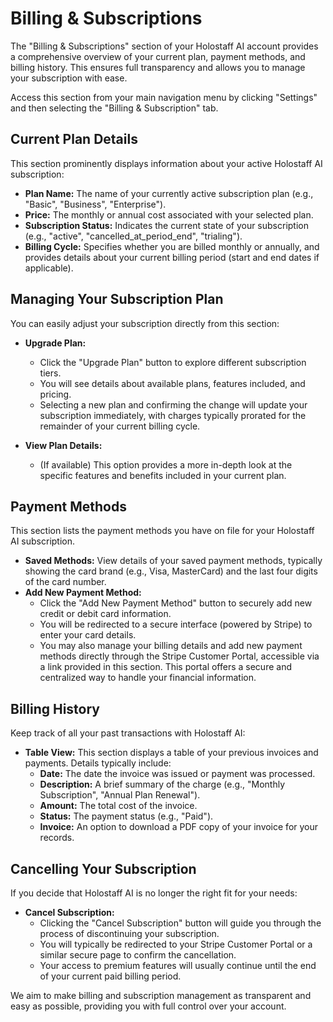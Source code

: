 # Billing & Subscriptions

The "Billing & Subscriptions" section of your Holostaff AI account provides a comprehensive overview of your current plan, payment methods, and billing history. This ensures full transparency and allows you to manage your subscription with ease.

Access this section from your main navigation menu by clicking "Settings" and then selecting the "Billing & Subscription" tab.

## Current Plan Details

This section prominently displays information about your active Holostaff AI subscription:

*   **Plan Name:** The name of your currently active subscription plan (e.g., "Basic", "Business", "Enterprise").
*   **Price:** The monthly or annual cost associated with your selected plan.
*   **Subscription Status:** Indicates the current state of your subscription (e.g., "active", "cancelled_at_period_end", "trialing").
*   **Billing Cycle:** Specifies whether you are billed monthly or annually, and provides details about your current billing period (start and end dates if applicable).

## Managing Your Subscription Plan

You can easily adjust your subscription directly from this section:

*   **Upgrade Plan:**
    *   Click the "Upgrade Plan" button to explore different subscription tiers.
    *   You will see details about available plans, features included, and pricing.
    *   Selecting a new plan and confirming the change will update your subscription immediately, with charges typically prorated for the remainder of your current billing cycle.

*   **View Plan Details:**
    *   (If available) This option provides a more in-depth look at the specific features and benefits included in your current plan.

## Payment Methods

This section lists the payment methods you have on file for your Holostaff AI subscription.

*   **Saved Methods:** View details of your saved payment methods, typically showing the card brand (e.g., Visa, MasterCard) and the last four digits of the card number.
*   **Add New Payment Method:**
    *   Click the "Add New Payment Method" button to securely add new credit or debit card information.
    *   You will be redirected to a secure interface (powered by Stripe) to enter your card details.
    *   You may also manage your billing details and add new payment methods directly through the Stripe Customer Portal, accessible via a link provided in this section. This portal offers a secure and centralized way to handle your financial information.

## Billing History

Keep track of all your past transactions with Holostaff AI:

*   **Table View:** This section displays a table of your previous invoices and payments. Details typically include:
    *   **Date:** The date the invoice was issued or payment was processed.
    *   **Description:** A brief summary of the charge (e.g., "Monthly Subscription", "Annual Plan Renewal").
    *   **Amount:** The total cost of the invoice.
    *   **Status:** The payment status (e.g., "Paid").
    *   **Invoice:** An option to download a PDF copy of your invoice for your records.

## Cancelling Your Subscription

If you decide that Holostaff AI is no longer the right fit for your needs:

*   **Cancel Subscription:**
    *   Clicking the "Cancel Subscription" button will guide you through the process of discontinuing your subscription.
    *   You will typically be redirected to your Stripe Customer Portal or a similar secure page to confirm the cancellation.
    *   Your access to premium features will usually continue until the end of your current paid billing period.

We aim to make billing and subscription management as transparent and easy as possible, providing you with full control over your account.
